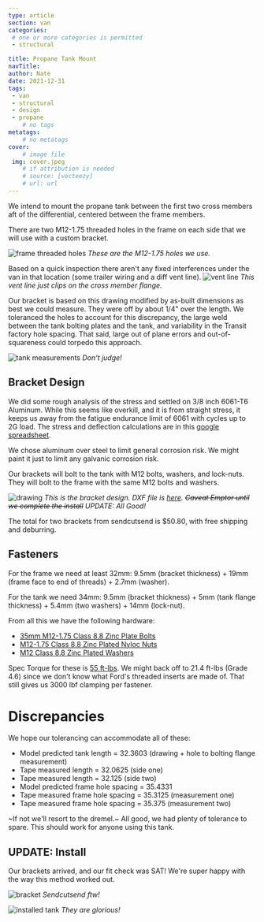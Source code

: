 ```yaml
---
type: article
section: van
categories: 
 # one or more categories is permitted
 - structural

title: Propane Tank Mount
navTitle: 
author: Nate
date: 2021-12-31
tags:
 - van
 - structural
 - design
 - propane
	# no tags
metatags:
	# no metatags
cover: 
	# image file
 img: cover.jpeg
	# if attribution is needed
	# source: [vecteezy]
	# url: url
---
```


We intend to mount the propane tank between the first two cross members aft of the differential, centered between the frame members.

There are two M12-1.75 threaded holes in the frame on each side that we will use with a custom bracket.

![frame threaded holes](frame-holes.jpeg)
_These are the M12-1.75 holes we use._

Based on a quick inspection there aren't any fixed interferences under the van in that location (some trailer wiring and a diff vent line).
![vent line](vent-line.jpeg)
_This vent line just clips on the cross member flange._

Our bracket is based on this drawing modified by as-built dimensions as best we could measure.  They were off by about 1/4" over the length.  We toleranced the holes to account for this discrepancy, the large weld between the tank bolting plates and the tank, and variability in the Transit factory hole spacing.  That said, large out of plane errors and out-of-squareness could torpedo this approach.

![tank measurements](measurements.jpeg)
_Don't judge!_

## Bracket Design
We did some rough analysis of the stress and settled on 3/8 inch 6061-T6 Aluminum.  While this seems like overkill, and it is from straight stress, it keeps us away from the fatigue endurance limit of 6061 with cycles up to 2G load.  The stress and deflection calculations are in this [google spreadsheet](https://docs.google.com/spreadsheets/d/1aNNlL1umVhzd7SIzrKfZGM0gUSt8glP1tKBB95vL_zE/edit?usp=sharing).

We chose aluminum over steel to limit general corrosion risk.  We might paint it just to limit any galvanic corrosion risk.

Our brackets will bolt to the tank with M12 bolts, washers, and lock-nuts.  They will bolt to the frame with the same M12 bolts and washers.

![drawing](propane-mount-dims.png)
_This is the bracket design.  DXF file is [here](propane-mount.dxf).  ~~Caveat Emptor until we complete the install~~ UPDATE: All Good!_

The total for two brackets from sendcutsend is $50.80, with free shipping and deburring.

## Fasteners
For the frame we need at least 32mm: 9.5mm (bracket thickness) + 19mm (frame face to end of threads) + 2.7mm (washer).

For the tank we need 34mm: 9.5mm (bracket thickness) + 5mm (tank flange thickness) + 5.4mm (two washers) + 14mm (lock-nut).

From all this we have the following hardware:
* [35mm M12-1.75 Class 8.8 Zinc Plate Bolts](https://www.mcmaster.com/91280A718/)
* [M12-1.75 Class 8.8 Zinc Plated Nyloc Nuts](https://www.mcmaster.com/97131A160/)
* [M12 Class 8.8 Zinc Plated Washers](https://www.mcmaster.com/91455A150/)

Spec Torque for these is [55 ft-lbs](https://crafter.fastenal.com/static-assets/pdfs/Torque-Tension_Chart_for_Metric_Fasteners.pdf).  We might back off to 21.4 ft-lbs (Grade 4.6) since we don't know what Ford's threaded inserts are made of.  That still gives us 3000 lbf clamping per fastener.

# Discrepancies

We hope our tolerancing can accommodate all of these:

* Model predicted tank length = 32.3603 (drawing + hole to bolting flange measurement)
* Tape measured length = 32.0625 (side one)
* Tape measured length = 32.125 (side two)
* Model predicted frame hole spacing = 35.4331
* Tape measured frame hole spacing = 35.3125 (measurement one)
* Tape measured frame hole spacing = 35.375 (measurement two)

~If not we'll resort to the dremel.~  All good, we had plenty of tolerance to spare.  This should work for anyone using this tank.

## UPDATE: Install

Our brackets arrived, and our fit check was SAT!  We're super happy with the way this method worked out.  

![bracket](bracket.jpeg)
_Sendcutsend ftw!_

![installed tank](installed.jpeg)
_They are glorious!_

